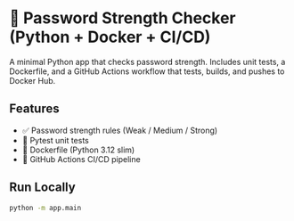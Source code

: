 # 🔐 Password Strength Checker (Python + Docker + CI/CD)

A minimal Python app that checks password strength. Includes unit tests, a Dockerfile, and a GitHub Actions workflow that tests, builds, and pushes to Docker Hub.

## Features
- ✅ Password strength rules (Weak / Medium / Strong)
- 🧪 Pytest unit tests
- 🐳 Dockerfile (Python 3.12 slim)
- 🤖 GitHub Actions CI/CD pipeline

## Run Locally
```bash
python -m app.main
